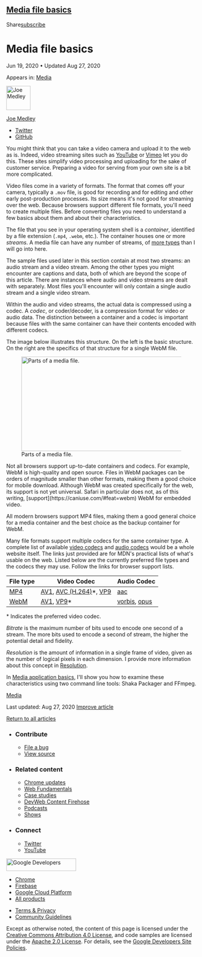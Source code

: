 ## <a href="#media-file-basics" class="w-toc__header--link">Media file basics</a>

Share<a href="/newsletter/" class="gc-analytics-event w-actions__fab w-actions__fab--subscribe"><span>subscribe</span></a>

# Media file basics

Jun 19, 2020 <span class="w-author__separator">•</span> Updated Aug 27, 2020

<span class="w-post-signpost__title">Appears in:</span> <a href="/media" class="w-post-signpost__link">Media</a>

[<img src="https://web-dev.imgix.net/image/admin/ynJFmvKEbD9diZZsTdkD.jpg?auto=format&amp;fit=crop&amp;h=64&amp;w=64" alt="Joe Medley" class="w-author__image" sizes="(min-width: 64px) 64px, calc(100vw - 48px)" srcset="https://web-dev.imgix.net/image/admin/ynJFmvKEbD9diZZsTdkD.jpg?fit=crop&amp;h=64&amp;w=64&amp;auto=format&amp;dpr=1&amp;q=75, https://web-dev.imgix.net/image/admin/ynJFmvKEbD9diZZsTdkD.jpg?fit=crop&amp;h=64&amp;w=64&amp;auto=format&amp;dpr=2&amp;q=50 2x, https://web-dev.imgix.net/image/admin/ynJFmvKEbD9diZZsTdkD.jpg?fit=crop&amp;h=64&amp;w=64&amp;auto=format&amp;dpr=3&amp;q=35 3x, https://web-dev.imgix.net/image/admin/ynJFmvKEbD9diZZsTdkD.jpg?fit=crop&amp;h=64&amp;w=64&amp;auto=format&amp;dpr=4&amp;q=23 4x, https://web-dev.imgix.net/image/admin/ynJFmvKEbD9diZZsTdkD.jpg?fit=crop&amp;h=64&amp;w=64&amp;auto=format&amp;dpr=5&amp;q=20 5x" width="64" height="64" />](/authors/joemedley/)

<a href="/authors/joemedley/" class="w-author__name-link">Joe Medley</a>

- <a href="https://twitter.com/medleyjp" class="w-author__link">Twitter</a>
- <a href="https://github.com/jpmedley" class="w-author__link">GitHub</a>

You might think that you can take a video camera and upload it to the web as is. Indeed, video streaming sites such as [YouTube](https://www.youtube.com/) or [Vimeo](https://vimeo.com/) let you do this. These sites simplify video processing and uploading for the sake of customer service. Preparing a video for serving from your own site is a bit more complicated.

Video files come in a variety of formats. The format that comes off your camera, typically a `.mov` file, is good for recording and for editing and other early post-production processes. Its size means it's not good for streaming over the web. Because browsers support different file formats, you'll need to create multiple files. Before converting files you need to understand a few basics about them and about their characteristics.

The file that you see in your operating system shell is a _container_, identified by a file extension (`.mp4`, `.webm`, etc.). The container houses one or more _streams_. A media file can have any number of streams, of [more types](https://developer.mozilla.org/en-US/docs/Web/Media/Formats) than I will go into here.

The sample files used later in this section contain at most two streams: an audio stream and a video stream. Among the other types you might encounter are captions and data, both of which are beyond the scope of this article. There are instances where audio and video streams are dealt with separately. Most files you'll encounter will only contain a single audio stream and a single video stream.

Within the audio and video streams, the actual data is compressed using a codec. A _codec_, or coder/decoder, is a compression format for video or audio data. The distinction between a container and a codec is important because files with the same container can have their contents encoded with different codecs.

The image below illustrates this structure. On the left is the basic structure. On the right are the specifics of that structure for a single WebM file.

<figure><img src="https://web-dev.imgix.net/image/tcFciHGuF3MxnTr1y5ue01OGLBn2/QwNEBBa8LEMpedJh5imG.png?auto=format" alt="Parts of a media file." sizes="(min-width: 560px) 560px, calc(100vw - 48px)" srcset="https://web-dev.imgix.net/image/tcFciHGuF3MxnTr1y5ue01OGLBn2/QwNEBBa8LEMpedJh5imG.png?auto=format&amp;w=200 200w, https://web-dev.imgix.net/image/tcFciHGuF3MxnTr1y5ue01OGLBn2/QwNEBBa8LEMpedJh5imG.png?auto=format&amp;w=228 228w, https://web-dev.imgix.net/image/tcFciHGuF3MxnTr1y5ue01OGLBn2/QwNEBBa8LEMpedJh5imG.png?auto=format&amp;w=260 260w, https://web-dev.imgix.net/image/tcFciHGuF3MxnTr1y5ue01OGLBn2/QwNEBBa8LEMpedJh5imG.png?auto=format&amp;w=296 296w, https://web-dev.imgix.net/image/tcFciHGuF3MxnTr1y5ue01OGLBn2/QwNEBBa8LEMpedJh5imG.png?auto=format&amp;w=338 338w, https://web-dev.imgix.net/image/tcFciHGuF3MxnTr1y5ue01OGLBn2/QwNEBBa8LEMpedJh5imG.png?auto=format&amp;w=385 385w, https://web-dev.imgix.net/image/tcFciHGuF3MxnTr1y5ue01OGLBn2/QwNEBBa8LEMpedJh5imG.png?auto=format&amp;w=439 439w, https://web-dev.imgix.net/image/tcFciHGuF3MxnTr1y5ue01OGLBn2/QwNEBBa8LEMpedJh5imG.png?auto=format&amp;w=500 500w, https://web-dev.imgix.net/image/tcFciHGuF3MxnTr1y5ue01OGLBn2/QwNEBBa8LEMpedJh5imG.png?auto=format&amp;w=571 571w, https://web-dev.imgix.net/image/tcFciHGuF3MxnTr1y5ue01OGLBn2/QwNEBBa8LEMpedJh5imG.png?auto=format&amp;w=650 650w, https://web-dev.imgix.net/image/tcFciHGuF3MxnTr1y5ue01OGLBn2/QwNEBBa8LEMpedJh5imG.png?auto=format&amp;w=741 741w, https://web-dev.imgix.net/image/tcFciHGuF3MxnTr1y5ue01OGLBn2/QwNEBBa8LEMpedJh5imG.png?auto=format&amp;w=845 845w, https://web-dev.imgix.net/image/tcFciHGuF3MxnTr1y5ue01OGLBn2/QwNEBBa8LEMpedJh5imG.png?auto=format&amp;w=964 964w, https://web-dev.imgix.net/image/tcFciHGuF3MxnTr1y5ue01OGLBn2/QwNEBBa8LEMpedJh5imG.png?auto=format&amp;w=1098 1098w, https://web-dev.imgix.net/image/tcFciHGuF3MxnTr1y5ue01OGLBn2/QwNEBBa8LEMpedJh5imG.png?auto=format&amp;w=1120 1120w" width="560" height="250" /><figcaption>Parts of a media file.</figcaption></figure>Not all browsers support up-to-date containers and codecs. For example, WebM is high-quality and open source. Files in WebM packages can be orders of magnitude smaller than other formats, making them a good choice for mobile download. Although WebM was created specifically for the web, its support is not yet universal. Safari in particular does not, as of this writing, [support](https://caniuse.com/#feat=webm) WebM for embedded video.

All modern browsers support MP4 files, making them a good general choice for a media container and the best choice as the backup container for WebM.

Many file formats support multiple codecs for the same container type. A complete list of available [video codecs](https://developer.mozilla.org/en-US/docs/Web/Media/Formats/Video_codecs) and [audio codecs](https://developer.mozilla.org/en-US/docs/Web/Media/Formats/Audio_codecs) would be a whole website itself. The links just provided are for MDN's practical lists of what's usable on the web. Listed below are the currently preferred file types and the codecs they may use. Follow the links for browser support lists.

<table><thead><tr class="header"><th>File type</th><th>Video Codec</th><th>Audio Codec</th></tr></thead><tbody><tr class="odd"><td><a href="https://caniuse.com/#search=mp4">MP4</a></td><td><a href="https://developer.mozilla.org/en-US/docs/Web/Media/Formats/Video_codecs#AV1">AV1</a>, <a href="https://developer.mozilla.org/en-US/docs/Web/Media/Formats/Video_codecs#AVC_H.264">AVC (H.264)</a>*, <a href="https://developer.mozilla.org/en-US/docs/Web/Media/Formats/Video_codecs#VP9">VP9</a></td><td><a href="https://developer.mozilla.org/en-US/docs/Web/Media/Formats/Audio_codecs#AAC">aac</a></td></tr><tr class="even"><td><a href="https://caniuse.com/#feat=webm">WebM</a></td><td><a href="https://developer.mozilla.org/en-US/docs/Web/Media/Formats/Video_codecs#AV1">AV1</a>, <a href="https://developer.mozilla.org/en-US/docs/Web/Media/Formats/Video_codecs#VP9">VP9</a>*</td><td><a href="https://developer.mozilla.org/en-US/docs/Web/Media/Formats/Audio_codecs#Vorbis">vorbis</a>, <a href="https://developer.mozilla.org/en-US/docs/Web/Media/Formats/Audio_codecs#Opus">opus</a></td></tr></tbody></table>

\* Indicates the preferred video codec.

_Bitrate_ is the maximum number of bits used to encode one second of a stream. The more bits used to encode a second of stream, the higher the potential detail and fidelity.

_Resolution_ is the amount of information in a single frame of video, given as the number of logical pixels in each dimension. I provide more information about this concept in [Resolution](/resolution).

In [Media application basics](/media-application-basics/), I'll show you how to examine these characteristics using two command line tools: Shaka Packager and FFmpeg.

<a href="/tags/media/" class="w-chip">Media</a>

<span class="w-mr--sm">Last updated: Aug 27, 2020 </span>[Improve article](https://github.com/GoogleChrome/web.dev/blob/master/src/site/content/en/media/media-file-basics/index.md)

<a href="/media" class="gc-analytics-event w-article-navigation__link w-article-navigation__link--back w-article-navigation__link--single">Return to all articles</a>

- ### Contribute

  - <a href="https://github.com/GoogleChrome/web.dev/issues/new?assignees=&amp;labels=bug&amp;template=bug_report.md&amp;title=" class="w-footer__linkbox-link">File a bug</a>
  - <a href="https://github.com/googlechrome/web.dev" class="w-footer__linkbox-link">View source</a>

- ### Related content

  - <a href="https://blog.chromium.org/" class="w-footer__linkbox-link">Chrome updates</a>
  - <a href="https://developers.google.com/web/" class="w-footer__linkbox-link">Web Fundamentals</a>
  - <a href="https://developers.google.com/web/showcase/" class="w-footer__linkbox-link">Case studies</a>
  - <a href="https://devwebfeed.appspot.com/" class="w-footer__linkbox-link">DevWeb Content Firehose</a>
  - <a href="/podcasts/" class="w-footer__linkbox-link">Podcasts</a>
  - <a href="/shows/" class="w-footer__linkbox-link">Shows</a>

- ### Connect

  - <a href="https://www.twitter.com/ChromiumDev" class="w-footer__linkbox-link">Twitter</a>
  - <a href="https://www.youtube.com/user/ChromeDevelopers" class="w-footer__linkbox-link">YouTube</a>

<a href="https://developers.google.com/" class="w-footer__utility-logo-link"><img src="/images/lockup-color.png" alt="Google Developers" class="w-footer__utility-logo" width="185" height="33" /></a>

- <a href="https://developer.chrome.com/" class="w-footer__utility-link">Chrome</a>
- <a href="https://firebase.google.com/" class="w-footer__utility-link">Firebase</a>
- <a href="https://cloud.google.com/" class="w-footer__utility-link">Google Cloud Platform</a>
- <a href="https://developers.google.com/products" class="w-footer__utility-link">All products</a>

<!-- -->

- <a href="https://policies.google.com/" class="w-footer__utility-link">Terms &amp; Privacy</a>
- <a href="/community-guidelines/" class="w-footer__utility-link">Community Guidelines</a>

Except as otherwise noted, the content of this page is licensed under the [Creative Commons Attribution 4.0 License](https://creativecommons.org/licenses/by/4.0/), and code samples are licensed under the [Apache 2.0 License](https://www.apache.org/licenses/LICENSE-2.0). For details, see the [Google Developers Site Policies](https://developers.google.com/terms/site-policies).

